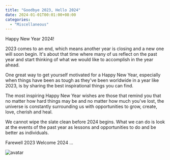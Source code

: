 ```yaml
---
title: "Goodbye 2023, Hello 2024"
date: 2024-01-01T00:01:00+08:00
categories:
  - "Miscellaneous"
---
```

Happy New Year 2024!


2023 comes to an end, which means another year is closing and a new one will soon begin. It's about that time where many of us reflect on the past year and start thinking of what we would like to accomplish in the year ahead.

One great way to get yourself motivated for a Happy New Year, especially when things have been as tough as they've been worldwide in a year like 2023, is by sharing the best inspirational things you can find.

The most inspiring Happy New Year  wishes are those that remind you that no matter how hard things may be and no matter how much you've lost, the universe is constantly surrounding us with opportunities to grow, create, love, cherish and heal.

We cannot wipe the slate clean before 2024 begins. What we can do is look at the events of the past year as lessons and opportunities to do and be better as individuals.

Farewell 2023 Welcome 2024 …

![avatar](https://akm-img-a-in.tosshub.com/businesstoday/images/story/202312/659152fc7b3a6-new-year-wishes-313518160-16x9.png)
